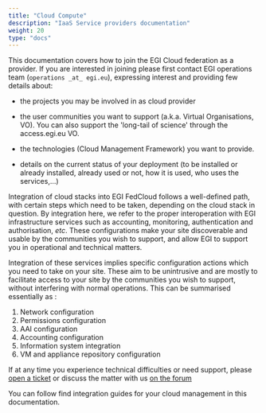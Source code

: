 ```yaml
---
title: "Cloud Compute"
description: "IaaS Service providers documentation"
weight: 20
type: "docs"
---
```


This documentation covers how to join the EGI Cloud federation as a provider.
If you are interested in joining please first contact EGI operations team
(``operations _at_ egi.eu``), expressing interest and providing few details about:

* the projects you may be involved in as cloud provider

* the user communities you want to support (a.k.a. Virtual Organisations, VO).
  You can also support the 'long-tail of science' through the access.egi.eu VO.

* the technologies (Cloud Management Framework) you want to provide.

* details on the current status of your deployment (to be installed or already
  installed, already used or not, how it is used, who uses the services,...)

Integration of cloud stacks into EGI FedCloud follows a well-defined
path, with certain steps which need to be taken, depending on the cloud
stack in question. By integration here, we refer to the proper
interoperation with EGI infrastructure services such as accounting,
monitoring, authentication and authorisation, *etc*. These
configurations make your site discoverable and usable by the communities
you wish to support, and allow EGI to support you in operational and
technical matters.

Integration of these services implies specific configuration actions
which you need to take on your site. These aim to be unintrusive and are
mostly to facilitate access to your site by the communities you wish to
support, without interfering with normal operations. This can be
summarised essentially as :

1.  Network configuration
1.  Permissions configuration
1.  AAI configuration
1.  Accounting configuration
1.  Information system integration
1.  VM and appliance repository configuration

If at any time you experience technical difficulties or need support,
please [open a ticket](https://ggus.eu) or discuss the matter with us
[on the forum](https://community.egi.eu)

You can follow find integration guides for your cloud management in this
documentation.
